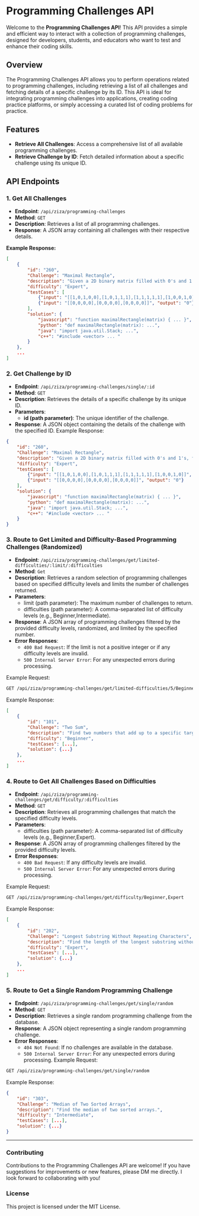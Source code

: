 # Programming Challenges API

Welcome to the **Programming Challenges API**! This API provides a simple and efficient way to interact with a collection of programming challenges, designed for developers, students, and educators who want to test and enhance their coding skills.

## Overview

The Programming Challenges API allows you to perform operations related to programming challenges, including retrieving a list of all challenges and fetching details of a specific challenge by its ID. This API is ideal for integrating programming challenges into applications, creating coding practice platforms, or simply accessing a curated list of coding problems for practice.

## Features

- **Retrieve All Challenges**: Access a comprehensive list of all available programming challenges.
- **Retrieve Challenge by ID**: Fetch detailed information about a specific challenge using its unique ID.

## API Endpoints

### 1. Get All Challenges

- **Endpoint**: `/api/ziza/programming-challenges`
- **Method**: `GET`
- **Description**: Retrieves a list of all programming challenges.
- **Response**: A JSON array containing all challenges with their respective details.

**Example Response:**

```json
[
    {
        "id": "260",
        "Challenge": "Maximal Rectangle",
        "description": "Given a 2D binary matrix filled with 0's and 1's, find the largest rectangle containing only 1's and return its area.",
        "difficulty": "Expert",
        "testCases": [
            {"input": "[[1,0,1,0,0],[1,0,1,1,1],[1,1,1,1,1],[1,0,0,1,0]]", "output": "6"},
            {"input": "[[0,0,0,0],[0,0,0,0],[0,0,0,0]]", "output": "0"}
        ],
        "solution": {
            "javascript": "function maximalRectangle(matrix) { ... }",
            "python": "def maximalRectangle(matrix): ...",
            "java": "import java.util.Stack; ...",
            "c++": "#include <vector> ... "
        }
    },
    ...
]
```

### 2. Get Challenge by ID
- **Endpoint**: `/api/ziza/programming-challenges/single/:id`
- **Method**: `GET`
- **Description**: Retrieves the details of a specific challenge by its unique ID.
- **Parameters**:
    - **id (path parameter)**: The unique identifier of the challenge.
- **Response**: A JSON object containing the details of the challenge with the specified ID.
Example Response:
```json
{
    "id": "260",
    "Challenge": "Maximal Rectangle",
    "description": "Given a 2D binary matrix filled with 0's and 1's, find the largest rectangle containing only 1's and return its area.",
    "difficulty": "Expert",
    "testCases": [
        {"input": "[[1,0,1,0,0],[1,0,1,1,1],[1,1,1,1,1],[1,0,0,1,0]]", "output": "6"},
        {"input": "[[0,0,0,0],[0,0,0,0],[0,0,0,0]]", "output": "0"}
    ],
    "solution": {
        "javascript": "function maximalRectangle(matrix) { ... }",
        "python": "def maximalRectangle(matrix): ...",
        "java": "import java.util.Stack; ...",
        "c++": "#include <vector> ... "
    }
}
```
### 3. Route to Get Limited and Difficulty-Based Programming Challenges (Randomized)
- **Endpoint**: `/api/ziza/programming-challenges/get/limited-difficulties/:limit/:difficulties`
- **Method**: `Get`
- **Description**: Retrieves a random selection of programming challenges based on specified difficulty levels and limits the number of challenges returned.
- **Parameters**:
    - limit (path parameter): The maximum number of challenges to return.
    - difficulties (path parameter): A comma-separated list of difficulty levels (e.g., Beginner,Intermediate).
- **Response**: A JSON array of programming challenges filtered by the provided difficulty levels, randomized, and limited by the specified number.
- **Error Responses**:
    - `400 Bad Request`: If the limit is not a positive integer or if any difficulty levels are invalid.
    - `500 Internal Server Error`: For any unexpected errors during processing.
  
Example Request:
```bash
GET /api/ziza/programming-challenges/get/limited-difficulties/5/Beginner,Intermediate
```
Example Response:
```json
[
    {
        "id": "101",
        "Challenge": "Two Sum",
        "description": "Find two numbers that add up to a specific target.",
        "difficulty": "Beginner",
        "testCases": [...],
        "solution": {...}
    },
    ...
]
```
### 4. Route to Get All Challenges Based on Difficulties
- **Endpoint**: `/api/ziza/programming-challenges/get/difficulty/:difficulties`
- **Method**: `GET`
- **Description**: Retrieves all programming challenges that match the specified difficulty levels.
- **Parameters**:
    - difficulties (path parameter): A comma-separated list of difficulty levels (e.g., Beginner,Expert).
- **Response**: A JSON array of programming challenges filtered by the provided difficulty levels.
- **Error Responses**:
    - `400 Bad Request`: If any difficulty levels are invalid.
    - `500 Internal Server Error`: For any unexpected errors during processing.
      
Example Request:
```bash
GET /api/ziza/programming-challenges/get/difficulty/Beginner,Expert
```
Example Response:
```json
[
    {
        "id": "202",
        "Challenge": "Longest Substring Without Repeating Characters",
        "description": "Find the length of the longest substring without repeating characters.",
        "difficulty": "Expert",
        "testCases": [...],
        "solution": {...}
    },
    ...
]
```
### 5. Route to Get a Single Random Programming Challenge
- **Endpoint**: `/api/ziza/programming-challenges/get/single/random`
- **Method**: `GET`
- **Description**: Retrieves a single random programming challenge from the database.
- **Response**: A JSON object representing a single random programming challenge.
- **Error Responses**:
    - `404 Not Found`: If no challenges are available in the database.
    - `500 Internal Server Error`: For any unexpected errors during processing.
Example Request:
```bash
GET /api/ziza/programming-challenges/get/single/random
```
Example Response:
```json
{
    "id": "303",
    "Challenge": "Median of Two Sorted Arrays",
    "description": "Find the median of two sorted arrays.",
    "difficulty": "Intermediate",
    "testCases": [...],
    "solution": {...}
}
```
<hr>

### Contributing
Contributions to the Programming Challenges API are welcome! If you have suggestions for improvements or new features, please DM me directly. I look forward to collaborating with you!

### License
This project is licensed under the MIT License.
